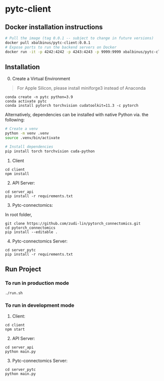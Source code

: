 # pytc-client

## Docker installation instructions

```bash
# Pull the image (tag 0.0.1 -- subject to change in future versions)
docker pull xbalbinus/pytc-client:0.0.1
# Expose ports to run the backend servers on Docker
docker run -it -p 4242:4242 -p 4243:4243 -p 9999:9999 xbalbinus/pytc-client:0.0.1
```

## Installation
0. Create a Virtual Environment
> For Apple Silicon, please install miniforge3 instead of Anaconda

```
conda create -n pytc python=3.9
conda activate pytc
conda install pytorch torchvision cudatoolkit=11.3 -c pytorch
```

Alternatively, dependencies can be installed with native Python via. the following:

```bash
# Create a venv
python -m venv .venv
source .venv/bin/activate

# Install dependencies
pip install torch torchvision cuda-python
```

1. Client
```
cd client
npm install
```

2. API Server:
```
cd server_api
pip install -r requirements.txt
```

3. Pytc-connectomics:

In root folder,
```
git clone https://github.com/zudi-lin/pytorch_connectomics.git
cd pytorch_connectomics
pip install --editable .
```

4. Pytc-connectomics Server:
```
cd server_pytc
pip install -r requirements.txt
```

## Run Project
### To run in production mode
`./run.sh`

### To run in development mode
1. Client:
```
cd client
npm start
```

2. API Server:
```
cd server_api
python main.py
```

3. Pytc-connectomics Server:
```
cd server_pytc
python main.py
```
